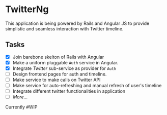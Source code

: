 TwitterNg
=========

This application is being powered by Rails and Angular JS to provide simplistic and seamless interaction with Twitter timeline.

Tasks
-----

- [x] Join barebone skelton of Rails with Angular
- [x] Make a uniform pluggable `Auth` service in Angular.
- [x] Integrate _Twitter_ sub-service as provider for `Auth`
- [ ] Design frontend pages for auth and timeline.
- [ ] Make service to make calls on Twitter API
- [ ] Make service for auto-refreshing and manual refresh of user's timeline
- [ ] Integrate different twitter functionalities in application
- [ ] _More..._

Currently #WIP
